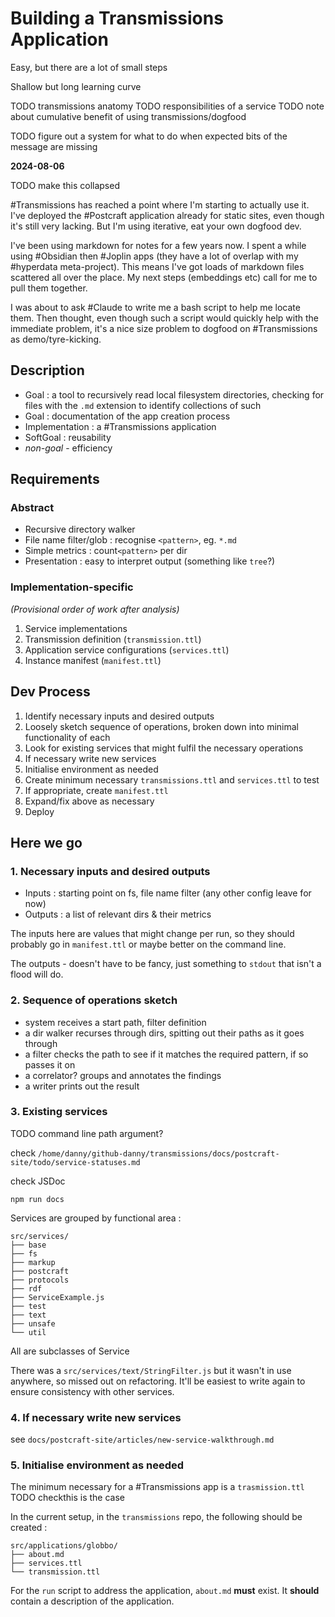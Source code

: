 # Building a Transmissions Application

Easy, but there are a lot of small steps

Shallow but long learning curve

TODO transmissions anatomy
TODO responsibilities of a service
TODO note about cumulative benefit of using transmissions/dogfood

TODO figure out a system for what to do when expected bits of the message are missing

**2024-08-06**

TODO make this collapsed

#Transmissions has reached a point where I'm starting to actually use it. I've deployed the #Postcraft application already for static sites, even though it's still very lacking. But I'm using iterative, eat your own dogfood dev.

I've been using markdown for notes for a few years now. I spent a while using #Obsidian then #Joplin apps (they have a lot of overlap with my #hyperdata meta-project).
This means I've got loads of markdown files scattered all over the place. My next steps (embeddings etc) call for me to pull them together.

I was about to ask #Claude to write me a bash script to help me locate them. Then thought, even though such a script would quickly help with the immediate problem, it's a nice size problem to dogfood on #Transmissions as demo/tyre-kicking.

## Description

- Goal : a tool to recursively read local filesystem directories, checking for files with the `.md` extension to identify collections of such
- Goal : documentation of the app creation process
- Implementation : a #Transmissions application
- SoftGoal : reusability
- _non-goal_ - efficiency

## Requirements

### Abstract

- Recursive directory walker
- File name filter/glob : recognise `<pattern>`, eg. `*.md`
- Simple metrics : count`<pattern>` per dir
- Presentation : easy to interpret output (something like `tree`?)

### Implementation-specific

_(Provisional order of work after analysis)_

1. Service implementations
2. Transmission definition (`transmission.ttl`)
3. Application service configurations (`services.ttl`)
4. Instance manifest (`manifest.ttl`)

## Dev Process

1. Identify necessary inputs and desired outputs
2. Loosely sketch sequence of operations, broken down into minimal functionality of each
3. Look for existing services that might fulfil the necessary operations
4. If necessary write new services
5. Initialise environment as needed
6. Create minimum necessary `transmissions.ttl` and `services.ttl` to test
7. If appropriate, create `manifest.ttl`
8. Expand/fix above as necessary
9. Deploy

## Here we go

### 1. Necessary inputs and desired outputs

- Inputs : starting point on fs, file name filter (any other config leave for now)
- Outputs : a list of relevant dirs & their metrics

The inputs here are values that might change per run, so they should probably go in `manifest.ttl` or maybe better on the command line.

The outputs - doesn't have to be fancy, just something to `stdout` that isn't a flood will do.

### 2. Sequence of operations sketch

- system receives a start path, filter definition
- a dir walker recurses through dirs, spitting out their paths as it goes through
- a filter checks the path to see if it matches the required pattern, if so passes it on
- a correlator? groups and annotates the findings
- a writer prints out the result

### 3. Existing services

TODO command line path argument?

check `/home/danny/github-danny/transmissions/docs/postcraft-site/todo/service-statuses.md`

check JSDoc

```
npm run docs
```

Services are grouped by functional area :

```
src/services/
├── base
├── fs
├── markup
├── postcraft
├── protocols
├── rdf
├── ServiceExample.js
├── test
├── text
├── unsafe
└── util
```

All are subclasses of Service

There was a `src/services/text/StringFilter.js` but it wasn't in use anywhere, so missed out on refactoring. It'll be easiest to write again to ensure consistency with other services.

### 4. If necessary write new services

see `docs/postcraft-site/articles/new-service-walkthrough.md`

### 5. Initialise environment as needed

The minimum necessary for a #Transmissions app is a `trasmission.ttl` TODO checkthis is the case

In the current setup, in the `transmissions` repo, the following should be created :

```
src/applications/globbo/
├── about.md
├── services.ttl
└── transmission.ttl
```

For the `run` script to address the application, `about.md` **must** exist. It **should** contain a description of the application.
